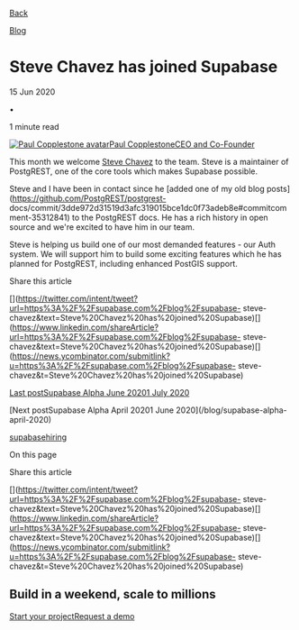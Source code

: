 [Back](/blog)

[Blog](/blog)

# Steve Chavez has joined Supabase

15 Jun 2020

•

1 minute read

[![Paul Copplestone
avatar](/_next/image?url=https%3A%2F%2Fgithub.com%2Fkiwicopple.png&w=96&q=75)Paul
CopplestoneCEO and Co-Founder](https://github.com/kiwicopple)

This month we welcome [Steve Chavez](https://github.com/steve-chavez) to the
team. Steve is a maintainer of PostgREST, one of the core tools which makes
Supabase possible.

Steve and I have been in contact since he [added one of my old blog
posts](https://github.com/PostgREST/postgrest-
docs/commit/3dde972d31519d3afc319015bce1dc0f73adeb8e#commitcomment-35312841)
to the PostgREST docs. He has a rich history in open source and we're excited
to have him in our team.

Steve is helping us build one of our most demanded features - our Auth system.
We will support him to build some exciting features which he has planned for
PostgREST, including enhanced PostGIS support.

Share this article

[](https://twitter.com/intent/tweet?url=https%3A%2F%2Fsupabase.com%2Fblog%2Fsupabase-
steve-
chavez&text=Steve%20Chavez%20has%20joined%20Supabase)[](https://www.linkedin.com/shareArticle?url=https%3A%2F%2Fsupabase.com%2Fblog%2Fsupabase-
steve-
chavez&text=Steve%20Chavez%20has%20joined%20Supabase)[](https://news.ycombinator.com/submitlink?u=https%3A%2F%2Fsupabase.com%2Fblog%2Fsupabase-
steve-chavez&t=Steve%20Chavez%20has%20joined%20Supabase)

[Last postSupabase Alpha June 20201 July 2020](/blog/supabase-alpha-june-2020)

[Next postSupabase Alpha April 20201 June 2020](/blog/supabase-alpha-
april-2020)

[supabase](/blog/tags/supabase)[hiring](/blog/tags/hiring)

On this page

Share this article

[](https://twitter.com/intent/tweet?url=https%3A%2F%2Fsupabase.com%2Fblog%2Fsupabase-
steve-
chavez&text=Steve%20Chavez%20has%20joined%20Supabase)[](https://www.linkedin.com/shareArticle?url=https%3A%2F%2Fsupabase.com%2Fblog%2Fsupabase-
steve-
chavez&text=Steve%20Chavez%20has%20joined%20Supabase)[](https://news.ycombinator.com/submitlink?u=https%3A%2F%2Fsupabase.com%2Fblog%2Fsupabase-
steve-chavez&t=Steve%20Chavez%20has%20joined%20Supabase)

## Build in a weekend, scale to millions

[Start your project](https://supabase.com/dashboard)[Request a
demo](/contact/sales)

